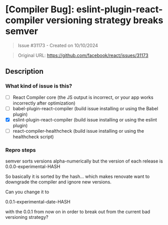 # [Compiler Bug]: eslint-plugin-react-compiler versioning strategy breaks semver

> Issue #31173 - Created on 10/10/2024

> Original URL: https://github.com/facebook/react/issues/31173

## Description

### What kind of issue is this?

- [ ] React Compiler core (the JS output is incorrect, or your app works incorrectly after optimization)
- [ ] babel-plugin-react-compiler (build issue installing or using the Babel plugin)
- [X] eslint-plugin-react-compiler (build issue installing or using the eslint plugin)
- [ ] react-compiler-healthcheck (build issue installing or using the healthcheck script)

### Repro steps

semver sorts versions alpha-numerically but the version of each release is 0.0.0-experimental-HASH

So basically it is sorted by the hash... which makes renovate want to downgrade the compiler and ignore new versions.

Can you change it to

0.0.1-experimental-date-HASH

with the 0.0.1 from now on in order to break out from the current bad versioning strategy?


